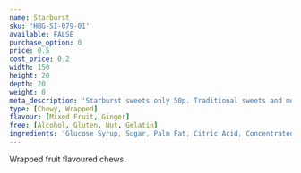 ```yaml
---
name: Starburst
sku: 'HBG-SI-079-01'
available: FALSE
purchase_option: 0
price: 0.5
cost_price: 0.2
width: 150
height: 20
depth: 20
weight: 0
meta_description: 'Starburst sweets only 50p. Traditional sweets and more at Humbugs Confectionery Store. Specialists in satisfying your sweet tooth!'
type: [Chewy, Wrapped]
flavour: [Mixed Fruit, Ginger]
free: [Alcohol, Gluten, Nut, Gelatin]
ingredients: 'Glucose Syrup, Sugar, Palm Fat, Citric Acid, Concentrated Fruit Juices (0.6%) (Pear, Cherry, Lime, Strawberry, Raspberry), Maltodextrin, Modified Starch, Dextrin, Flavourings, Dextrose, Emulsifier Soybean Lecithin, Colour Anthocyanins'
---
```

Wrapped fruit flavoured chews.